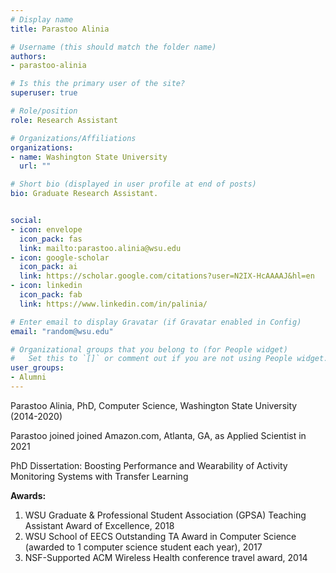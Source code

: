 ```yaml
---
# Display name
title: Parastoo Alinia

# Username (this should match the folder name)
authors:
- parastoo-alinia

# Is this the primary user of the site?
superuser: true

# Role/position
role: Research Assistant

# Organizations/Affiliations
organizations:
- name: Washington State University
  url: ""

# Short bio (displayed in user profile at end of posts)
bio: Graduate Research Assistant.


social:
- icon: envelope
  icon_pack: fas
  link: mailto:parastoo.alinia@wsu.edu
- icon: google-scholar
  icon_pack: ai
  link: https://scholar.google.com/citations?user=N2IX-HcAAAAJ&hl=en
- icon: linkedin
  icon_pack: fab
  link: https://www.linkedin.com/in/palinia/

# Enter email to display Gravatar (if Gravatar enabled in Config)
email: "random@wsu.edu"

# Organizational groups that you belong to (for People widget)
#   Set this to `[]` or comment out if you are not using People widget.
user_groups:
- Alumni
---
```

Parastoo Alinia, PhD, Computer Science, Washington State University (2014-2020)

Parastoo joined joined Amazon.com, Atlanta, GA, as Applied Scientist in 2021

PhD Dissertation: Boosting Performance and Wearability of Activity Monitoring Systems with Transfer Learning

<strong>Awards:</strong>
1. WSU Graduate & Professional Student Association (GPSA) Teaching Assistant Award of Excellence, 2018
2. WSU School of EECS Outstanding TA Award in Computer Science (awarded to 1 computer science student each year), 2017
3. NSF-Supported ACM Wireless Health conference travel award, 2014

